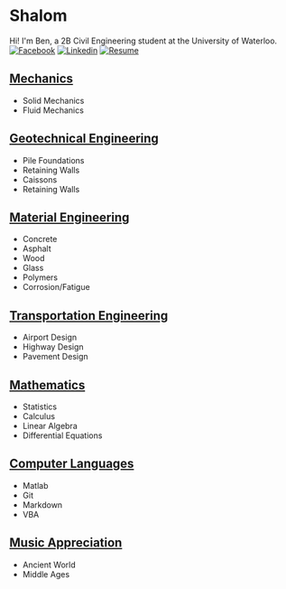 # Shalom

Hi! I'm Ben, a 2B Civil Engineering student at the University of Waterloo. [![Facebook](https://i.imgur.com/ZEoTCsh.png?2)](https://www.facebook.com/ben.klassen.144) [![Linkedin](https://i.imgur.com/7l3FBqf.png?1)](https://www.linkedin.com/in/benklassen/) [![Resume](https://i.imgur.com/lUHpgw4.png?1)](benjaminklassen.com/aboutme/Resume.pdf)

## [Mechanics](mechanics/mechanicstitle.md)

- Solid Mechanics
- Fluid Mechanics

## [Geotechnical Engineering](geo/geotitle.md)

- Pile Foundations
- Retaining Walls
- Caissons
- Retaining Walls

## [Material Engineering](materials/materialstitle.md)

- Concrete
- Asphalt
- Wood
- Glass
- Polymers
- Corrosion/Fatigue

## [Transportation Engineering](transpo/transpotitle.md)

- Airport Design
- Highway Design
- Pavement Design

## [Mathematics](math/mathtitle.md)

- Statistics
- Calculus
- Linear Algebra
- Differential Equations

## [Computer Languages](computer/computertitle.md)

- Matlab
- Git
- Markdown
- VBA

## [Music Appreciation](music/musicappreciation.md)

- Ancient World
- Middle Ages
